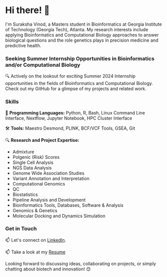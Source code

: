 # Hi there! 👋

I'm Suraksha Vinod, a Masters student in Bioinformatics at Georgia Institute of Technology (Georgia Tech), Atlanta. My research interests include applying Bioinformatics and Computational Biology approaches to answer biological questions and the role genetics plays in precision medicine and predictive health.

### Seeking Summer Internship Opportunities in Bioinformatics and/or Computational Biology
🔍 Actively on the lookout for exciting Summer 2024 Internship opportunities in the fields of Bioinformatics and Computational Biology. Check out my GitHub for a glimpse of my projects and related work.

### Skills

🚀 **Programming Languages:** Python, R, Bash, Linux Command Line Interface, Nextflow, Jupyter Notebook, HPC Cluster Interface

🛠️ **Tools:** Maestro Desmond, PLINK, BCF/VCF Tools, GSEA, Git

🔍 **Research and Project Expertise:**
- Admixture
- Polgenic (Risk) Scores
- Single Cell Analysis
- NGS Data Analysis
- Genome Wide Association Studies
- Variant Annotation and Interpretation
- Computational Genomics
- QC
- Biostatistics
- Pipeline Analysis and Development
- Bioinformatics Tools, Databases, Software & Analysis
- Genomics & Genetics
- Molecular Docking and Dynamics Simulation

### Get in Touch

📫 Let's connect on [LinkedIn](https://www.linkedin.com/in/surakshavinod/).

📫 Take a look at my [Resume](https://drive.google.com/file/d/1LZ8zGAbH0VOuObF1HdT_hn4fsjpnD7Cu/view?usp=sharing)


Looking forward to discussing ideas, collaborating on projects, or simply chatting about biotech and innovation! 😊
